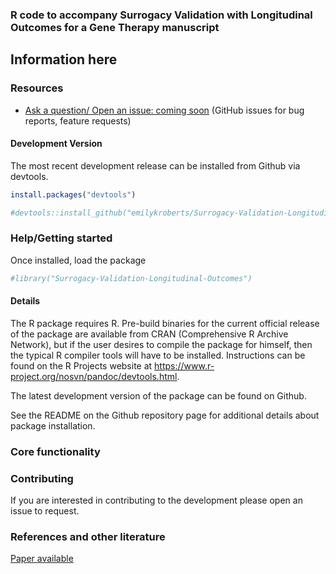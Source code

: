 
### R code to accompany Surrogacy Validation with Longitudinal Outcomes for a Gene Therapy manuscript

Information here
---

### Resources

* [Ask a question/ Open an issue: coming soon](https://github.com/emilykroberts) (GitHub issues for bug reports, feature requests)

#### Development Version

The most recent development release can be installed from Github via devtools. 

```r
install.packages("devtools")
```

```r
#devtools::install_github("emilykroberts/Surrogacy-Validation-Longitudinal-Outcomes")
```

### Help/Getting started

Once installed, load the package

```r
#library("Surrogacy-Validation-Longitudinal-Outcomes")
```

#### Details

The R package requires R. Pre-build binaries for the current official release of the package are available from CRAN (Comprehensive R Archive Network), but if the user desires to compile the package for himself, then the typical R compiler tools will have to be installed. Instructions can be found on the R Projects website at https://www.r-project.org/nosvn/pandoc/devtools.html.

The latest development version of the package can be found on Github. 

See the README on the Github repository page for additional details about package installation. 

### Core functionality




### Contributing 

If you are interested in contributing to the development please open an issue to request.

### References and other literature

[Paper available](https://onlinelibrary.wiley.com/doi/full/10.1111/biom.13720)
